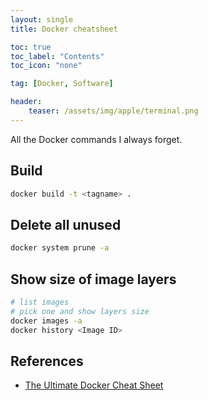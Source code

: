 ```yaml
---
layout: single
title: Docker cheatsheet

toc: true
toc_label: "Contents"
toc_icon: "none"

tag: [Docker, Software]

header:
    teaser: /assets/img/apple/terminal.png
---
```


All the Docker commands I always forget.

## Build 

```bash
docker build -t <tagname> .
```

## Delete all unused

```bash
docker system prune -a
```

## Show size of image layers

```bash
# list images
# pick one and show layers size
docker images -a
docker history <Image ID>
```

## References

- [The Ultimate Docker Cheat Sheet](https://dockerlabs.collabnix.com/docker/cheatsheet/)
